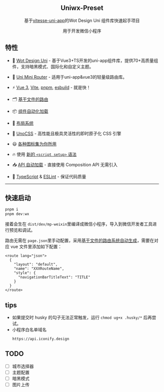 <h2 align="center">
Uniwx-Preset
</h2>

<p align="center">基于<a href="[vitesse-uni-app](https://github.com/uni-helper/vitesse-uni-app)">vitesse-uni-app</a>的Wot Design Uni 组件库快速起手项目</p>

<p align="center">
用于开发微信小程序
</p>

## 特性

- 🐂 [Wot Design Uni](https://github.com/Moonofweisheng/wot-design-uni) - 基于Vue3+TS开发的uni-app组件库，提供70+高质量组件，支持暗黑模式、国际化和自定义主题。
- 🎉 [Uni Mini Router](https://github.com/Moonofweisheng/uni-mini-router) - 适用于uni-app&vue3的轻量级路由库。
- ⚡️ [Vue 3](https://github.com/vuejs/core), [Vite](https://github.com/vitejs/vite), [pnpm](https://pnpm.io/), [esbuild](https://github.com/evanw/esbuild) - 就是快！

- 🗂 [基于文件的路由](./src/pages)

- 📦 [组件自动化加载](./src/components)

- 📑 [布局系统](./src/layouts)

- 🎨 [UnoCSS](https://github.com/unocss/unocss) - 高性能且极具灵活性的即时原子化 CSS 引擎

- 😃 [各种图标集为你所用](https://github.com/antfu/unocss/tree/main/packages/preset-icons)

- 🔥 使用 [新的 `<script setup>` 语法](https://github.com/vuejs/rfcs/pull/227)

- 📥 [API 自动加载](https://github.com/antfu/unplugin-auto-import) - 直接使用 Composition API 无需引入

- 🦾 [TypeScript](https://www.typescriptlang.org/) & [ESLint](https://eslint.org/) - 保证代码质量

---

## 快速启动

```bash
pnpm i
pnpm dev:wx
```

接着会生在 `dist/dev/mp-weixin`里编译成微信小程序，导入到微信开发者工具进行预览和调试。

路由无需在 `page.json`里手动配置，采用[基于文件的路由系统自动生成](https://github.com/uni-helper/vite-plugin-uni-pages)，需要在对应 vue 文件里添加如下配置：
```vue
<route lang="json">
  {
    "layout": "default",
    "name": "XXXRouteName",
    "style": {
      "navigationBarTitleText": "TITLE"
    }
  }
</route>
```

## tips

- 如果提交时 husky 的勾子无法正常触发，运行 `chmod ug+x .husky/*` 后再尝试。
- 小程序白名单域名
   ```
   https://api.iconify.design
   ```
## TODO

- [ ] 城市选择器
- [ ] 主题配置
- [ ] 暗黑模式
- [ ] 图片上传
